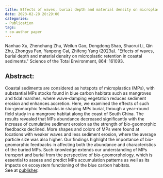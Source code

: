 ```yaml
---
title: Effects of waves, burial depth and material density on microplastic retention in coastal sediments
date: 2023-02-28 20:29:00
categories:
- Publication
tags:
- co-author paper
---
```


<p> Nanhao Xu, Zhenchang Zhu, Weilun Gao, Dongdong Shao, Shaorui Li, Qin Zhu, Zhongya Fan, Yanpeng Cai, Zhifeng Yang (2023a). "Effects of waves, burial depth and material density on microplastic retention in coastal sediments." Science of the Total Environment, 864: 161093. </p>

## Abstract:
Coastal sediments are considered as hotspots of microplastics (MPs), with substantial MPs stocks found in blue carbon habitats such as mangroves and tidal marshes, where wave-damping vegetation reduces sediment erosion and enhances accretion. Here, we examined the effects of such bio-geomorphic feedbacks in shaping MPs burial, through a year-round field study in a mangrove habitat along the coast of South China. The results revealed that MPs abundance decreased significantly with the increase of cumulative sediment erosion as the strength of bio-geomorphic feedbacks declined. More shapes and colors of MPs were found at locations with weaker waves and less sediment erosion, where the average particle size was also higher. Our findings highlight the importance of bio-geomorphic feedbacks in affecting both the abundance and characteristics of the buried MPs. Such knowledge extends our understanding of MPs transport and burial from the perspective of bio-geomorphology, which is essential to assess and predict MPs accumulation patterns as well as its impacts on ecosystem functioning of the blue carbon habitats. 
<br/>See at [publisher](https://www.sciencedirect.com/science/article/pii/S0048969722081967?pes=vor).
